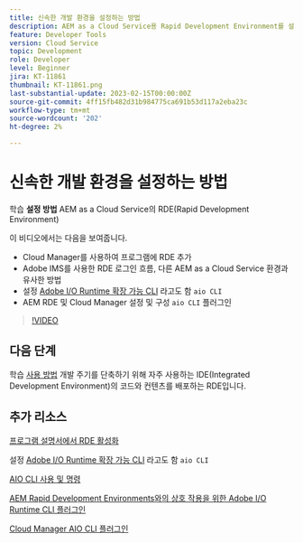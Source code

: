```yaml
---
title: 신속한 개발 환경을 설정하는 방법
description: AEM as a Cloud Service용 Rapid Development Environment를 설정하는 방법을 알아봅니다.
feature: Developer Tools
version: Cloud Service
topic: Development
role: Developer
level: Beginner
jira: KT-11861
thumbnail: KT-11861.png
last-substantial-update: 2023-02-15T00:00:00Z
source-git-commit: 4ff15fb482d31b984775ca691b53d117a2eba23c
workflow-type: tm+mt
source-wordcount: '202'
ht-degree: 2%

---
```



# 신속한 개발 환경을 설정하는 방법

학습 **설정 방법** AEM as a Cloud Service의 RDE(Rapid Development Environment)

이 비디오에서는 다음을 보여줍니다.

- Cloud Manager를 사용하여 프로그램에 RDE 추가
- Adobe IMS를 사용한 RDE 로그인 흐름, 다른 AEM as a Cloud Service 환경과 유사한 방법
- 설정 [Adobe I/O Runtime 확장 가능 CLI](https://developer.adobe.com/runtime/docs/guides/tools/cli_install/) 라고도 함 `aio CLI`
- AEM RDE 및 Cloud Manager 설정 및 구성 `aio CLI` 플러그인

>[!VIDEO](https://video.tv.adobe.com/v/3415490/?quality=12&learn=on)

## 다음 단계

학습 [사용 방법](./how-to-use.md) 개발 주기를 단축하기 위해 자주 사용하는 IDE(Integrated Development Environment)의 코드와 컨텐츠를 배포하는 RDE입니다.


## 추가 리소스

[프로그램 설명서에서 RDE 활성화](https://experienceleague.adobe.com/docs/experience-manager-cloud-service/content/implementing/developing/rapid-development-environments.html#enabling-rde-in-a-program)

설정 [Adobe I/O Runtime 확장 가능 CLI](https://developer.adobe.com/runtime/docs/guides/tools/cli_install/) 라고도 함 `aio CLI`

[AIO CLI 사용 및 명령](https://github.com/adobe/aio-cli#usage)

[AEM Rapid Development Environments와의 상호 작용을 위한 Adobe I/O Runtime CLI 플러그인](https://github.com/adobe/aio-cli-plugin-aem-rde#aio-cli-plugin-aem-rde)

[Cloud Manager AIO CLI 플러그인](https://github.com/adobe/aio-cli-plugin-cloudmanager)
